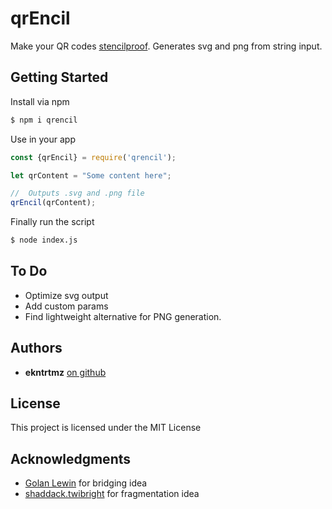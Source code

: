 # qrEncil

Make your QR codes [stencilproof](http://www.fredtrotter.com/2011/03/02/qr-code-stencils-problem/). Generates svg and png from string input.

## Getting Started
Install via npm

```bash
$ npm i qrencil
```
Use in your app

```javascript
const {qrEncil} = require('qrencil');

let qrContent = "Some content here";

//  Outputs .svg and .png file
qrEncil(qrContent);
```
Finally run the script

```bash
$ node index.js
```

## To Do
* Optimize svg output
* Add custom params
* Find lightweight alternative for PNG generation.

## Authors

* **ekntrtmz** [on github](https://github.com/ekntrtmz)


## License

This project is licensed under the MIT License

## Acknowledgments

* [Golan Lewin](https://github.com/golanlevin) for bridging idea
* [shaddack.twibright](http://www.shaddack.twibright.com/projects/) for fragmentation idea
